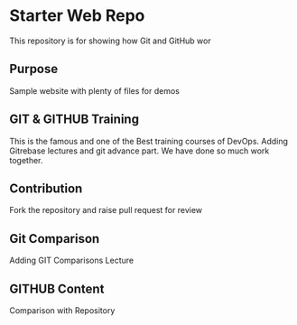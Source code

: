 # Starter Web Repo

This repository is for showing how Git and GitHub wor

## Purpose

Sample website with plenty of files for demos

## GIT & GITHUB Training
This is the famous and one of the Best training courses of DevOps.
Adding Gitrebase lectures and git advance part. We have done so much work together.

## Contribution
Fork the repository and raise pull request for review

## Git Comparison

Adding GIT Comparisons Lecture

## GITHUB Content

Comparison with Repository